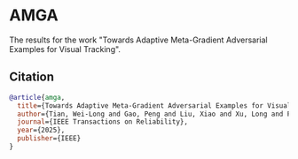 # AMGA

The results for the work "Towards Adaptive Meta-Gradient Adversarial Examples for Visual Tracking". 


## Citation

```bibtex
@article{amga,
  title={Towards Adaptive Meta-Gradient Adversarial Examples for Visual Tracking},
  author={Tian, Wei-Long and Gao, Peng and Liu, Xiao and Xu, Long and Fujita, Hamido and Aljuai, Hanan and Wang, Mao-Li},
  journal={IEEE Transactions on Reliability},
  year={2025},
  publisher={IEEE}
}
```
